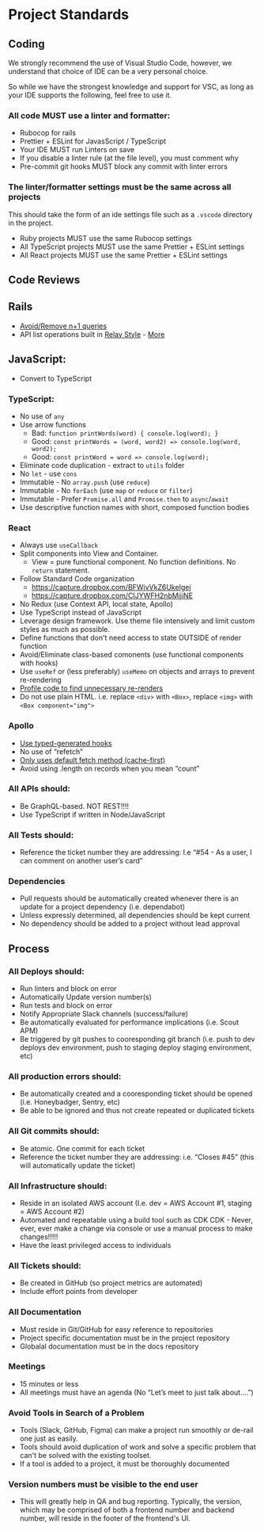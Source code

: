 
# Project Standards

## Coding

We strongly recommend the use of Visual Studio Code, however, we understand that choice of IDE can be a very personal choice.

So while we have the strongest knowledge and support for VSC, as long as your IDE supports the following, feel free to use it.

### All code MUST use a linter and formatter:
- Rubocop for rails
- Prettier + ESLint for JavasScript / TypeScript
- Your IDE MUST run Linters on save
- If you disable a linter rule (at the file level), you must comment why
- Pre-commit git hooks MUST block any commit with linter errors

### The linter/formatter settings must be the same across all projects
This should take the form of an ide settings file such as a `.vscode` directory in the project.
- Ruby projects MUST use the same Rubocop settings
- All TypeScript projects MUST use the same Prettier + ESLint settings
- All React  projects MUST use the same Prettier + ESLint settings

## Code Reviews

## Rails
- [Avoid/Remove n+1 queries](https://evilmartians.com/chronicles/how-to-graphql-with-ruby-rails-active-record-and-no-n-plus-one)
- API list operations built in [Relay Style](https://graphql-ruby.org/pagination/using_connections) - [More](https://graphql-ruby.org/pagination/stable_relation_connections)

## JavaScript:
- Convert to TypeScript

### TypeScript:
- No use of `any`
- Use arrow functions 
  - Bad: `function printWords(word) { console.log(word); }` 
  - Good: `const printWords = (word, word2) => console.log(word, word2);` 
  - Good: `const printWord = word => console.log(word);`
- Eliminate code duplication - extract to `utils` folder
- No `let` - use `cons`
- Immutable - No `array.push` (use `reduce`)
- Immutable - No `forEach` (use `map` or `reduce` or `filter`)
- Immutable - Prefer `Promise.all` and `Promise.then` to `async`/`await`
- Use descriptive function names with short, composed function bodies

### React
- Always use `useCallback`
- Split components into View and Container. 
  - View = pure functional component. No function definitions. No `return` statement.
- Follow Standard Code organization
  - https://capture.dropbox.com/BFWjvVkZ6UkeIgej
  - https://capture.dropbox.com/CIJYWFH2nbMjjiNE
- No Redux (use Context API, local state, Apollo)
- Use TypeScript instead of JavaScript
- Leverage design framework. Use theme file intensively and limit custom styles as much as possible.
- Define functions that don't need access to state OUTSIDE of render function
- Avoid/Eliminate class-based comonents (use functional components with hooks)
- Use `useRef` or (less preferably) `useMemo` on objects and arrays to prevent re-rendering
- [Profile code to find unnecessary re-renders](https://brycedooley.com/debug-react-rerenders/)
- Do not use plain HTML. i.e. replace `<div>` with `<Box>`, replace `<img>` with `<Box component="img">`

### Apollo
- [Use typed-generated hooks](https://www.the-guild.dev/graphql/codegen/docs/guides/react#typed-hooks-for-apollo-and-urql)
- No use of “refetch”
- [Only uses default fetch method (cache-first)](https://www.apollographql.com/docs/react/data/queries/#setting-a-fetch-policy)
- Avoid using .length on records when you mean “count”

### All APIs should:
- Be GraphQL-based. NOT REST!!!!
- Use TypeScript if written in Node/JavaScript

### All Tests should:
- Reference the ticket number they are addressing: I.e “#54 - As a user, I can comment on another user’s card”

### Dependencies
- Pull requests should be automatically created whenever there is an update for a project dependency (i.e. dependabot)
- Unless expressly determined, all dependencies should be kept current
- No dependency should be added to a project without lead approval

## Process

### All Deploys should:
- Run linters and block on error
- Automatically Update version number(s)
- Run tests and block on error
- Notify Appropriate Slack channels (success/failure)
- Be automatically evaluated for performance implications (i.e. Scout APM)
- Be triggered by git pushes to cooresponding git branch (i.e. push to dev deploys dev environment, push to staging deploy staging environment, etc)

### All production errors should:
- Be automatically created and a cooresponding ticket should be opened (i.e. Honeybadger, Sentry, etc)
- Be able to be ignored and thus not create repeated or duplicated tickets

### All Git commits should:
- Be atomic. One commit for each ticket
- Reference the ticket number they are addressing: i.e. “Closes #45” (this will automatically update the ticket)

### All Infrastructure should:
- Reside in an isolated AWS account (I.e. dev = AWS Account #1, staging = AWS Account #2)
- Automated and repeatable using a build tool such as CDK CDK - Never, ever, ever make a change via console or use a manual process to make changes!!!!!
- Have the least privileged access to individuals

### All Tickets should:
- Be created in GitHub (so project metrics are automated)
- Include effort points from developer

### All Documentation
- Must reside in Git/GitHub for easy reference to repositories
- Project specific documentation must be in the project repository
- Globalal documentation must be in the docs repository

### Meetings
- 15 minutes or less
- All meetings must have an agenda (No “Let’s meet to just talk about….”)

### Avoid Tools in Search of a Problem
- Tools (Slack, GitHub, Figma) can make a project run smoothly or de-rail one just as easily. 
- Tools should avoid duplication of work and solve a specific problem that can't be solved with the existing toolset.
- If a tool is added to a project, it must be thoroughly documented

### Version numbers must be visible to the end user
- This will greatly help in QA and bug reporting. Typically, the version, which may be comprised of both a frontend number and backend number, will reside in the footer of the frontend's UI.
